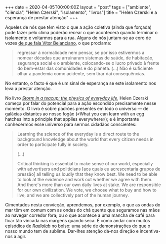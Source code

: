 +++
date = 2020-04-05T00:00:00Z
layout = "post"
tags = ["ambiente", "ciência", "Helen Czerski", "isolamento", "livros"]
title = "Helen Czerski e a esperança de prestar atenção"
+++

Aqueles de nós que têm visto o que a ação coletiva (ainda que forçada) pode fazer pelo clima poderão recear o que acontecerá quando terminar o isolamento e voltarmos para a rua. Alguns de nós juntam-se ao coro de vozes [de que fala Vítor Belanciano](https://www.publico.pt/2020/04/05/opiniao/cronica/nao-queremos-voltar-normalidade-1910983), o que proclama:

>regressar à normalidade nem pensar, se por isso estivermos a nomear décadas que arruinaram sistemas de saúde, de habitação, segurança social e o ambiente, colocando-se o lucro privado à frente do bem-estar das comunidades e do planeta. (...) Não é suficiente olhar a pandemia como acidente, sem tirar daí consequências.

No entanto, o facto é que é um sinal de esperança se este isolamento nos leva a prestar atenção.

No livro [_Storm in a teacup: the physics of everyday life_](https://www.bookdepository.com/Storm-Teacup-Helen-Czerski/9781784160753), Helen Czerski começa por falar do potencial para a ação escondido precisamente nesse momento. O livro é sobre padrões presentes em todo o universo — de galáxias distantes ao nosso fogão («What you can learn with an egg hatches into a principle that applies everywhere»); e é importante conhecermos esse universo para sermos cidadãos conscientes:

>Learning the science of the everyday is a direct route to the background knowledge about the world that every citizen needs in order to participate fully in society.
>
>(...)
>
>Critical thinking is essential to make sense of our world, especially with advertisers and politicians [aos quais eu acrescentaria grupos de pressão] all telling us loudly that they know best. We need to be able to look at the evidence and work out whether we agree with them. And there's more than our own daily lives at stake. We are responsible for our own civilization. We vote, we choose what to buy and how to live, and we are collectively part of the human journey.

Cimentados nesta convicção, aprendemos, por exemplo, o que as ondas do mar têm em comum com as ondas do chá quente que seguramos nas mãos ao navegar corredor fora; ou o que acontece a uma mancha de café para ficar tão vincada nas margens quando seca. É como andar com muitos episódios de [_Radiolab_](Radiolab.org) no bolso: uma série de demonstrações do que o nosso mundo tem de sublime. Dar-lhes atenção dá-nos direção e incentiva-nos a agir.
